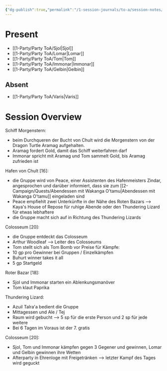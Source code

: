 ```yaml
---
{"dg-publish":true,"permalink":"/1-session-journals/to-a/session-notes/2024-12-12-to-a-s001/","tags":["journal"]}
---
```



# Present



- [[1-Party/Party ToA/Sjol\|Sjol]] 
- [[1-Party/Party ToA/Lomar\|Lomar]]
- [[1-Party/Party ToA/Tom\|Tom]]
- [[1-Party/Party ToA/Immonar\|Immonar]]
- [[1-Party/Party ToA/Gelbin\|Gelbin]]

## Absent



- [[1-Party/Party ToA/Varis\|Varis]]


# Session Overview



Schiff Morgenstern:
- beim Durchqueren der Bucht von Chult wird die Morgenstern von der Dragon Turtle Aramag aufgehalten.
- Aramag fordert Gold, damit das Schiff weiterfahren darf
- Immonar spricht mit Aramag und Tom sammelt Gold, bis Aramag zufrieden ist

Hafen von Chult [16]:
- die Gruppe wird von Peace, einer Assistenten des Hafenmeisters Zindar, angesprochen und darüber informiert, dass sie zum [[2-Campaign/Quests/Abendessen mit Wakanga O'tamu\|Abendessen mit Wakanga O'tamu]] eingeladen sind
- Peace empfiehlt zwei Unterkünfte in der Nähe des Roten Bazars --> Kaya's House of Repose für ruhige Abende oder den Thundering Lizard für etwas lebhaftere
- die Gruppe macht sich auf in Richtung des Thundering Lizards

Colosseum [20]:
- die Gruppe entdeckt das Colosseum
- Arthur Woodleaf --> Leiter des Colosseums
- Tom stellt sich  als Tom Bomb vor
Preise für Kämpfe:
- 10 gp pro Gewinner bei Gruppen / Einzelkämpfen
- Buhurt winner takes it all
- 5 gp Startgeld

Roter Bazar [18]:
- Sjol und Immonar starten ein Ablenkungsmanöver
- Tom klaut Paprika

Thundering Lizard:
- Azuil Talra'a bedient die Gruppe 
- Mittagessen und Ale / Tej
- Raum wird gebucht --> 5 sp für die erste Person und 2 sp für jede weitere
- Bei 6 Tagen im Voraus ist der 7. gratis

Colosseum [20]:
- Sjol, Tom und Immonar kämpfen gegen 3 Gegener und gewinnen, Lomar und Gelbin gewinnen ihre Wetten
- Afterparty in Ehrenloge mit Freigetränken --> letzter Kampf des Tages wird geguckt

